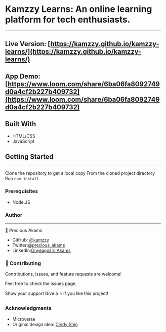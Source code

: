 # Kamzzy Learns: An online learning platform for tech enthusiasts.
***
## Live Version: [https://kamzzy.github.io/kamzzy-learns/](https://kamzzy.github.io/kamzzy-learns/)
## App Demo: [https://www.loom.com/share/6ba06fa8092749d0a4cf2b227b409732](https://www.loom.com/share/6ba06fa8092749d0a4cf2b227b409732)
## Built With
* HTML/CSS
* JavaScript

## Getting Started
***
Clone the repository to get a local copy
From the cloned project directory
Run `npm install`

### Prerequisites
* Node.JS

### Author
***
👤 Precious Akams

* GitHub: [@kamzzy](https://github.com/kamzzy)
* Twitter:[@precious_akams](https://twitter.com/precious_akams)
* LinkedIn:[Onyeagoziri Akams](https://www.linkedin.com/in/onyeagoziri-akams/)

### 🤝 Contributing
Contributions, issues, and feature requests are welcome!

Feel free to check the issues page.

Show your support
Give a ⭐️ if you like this project!

### Acknowledgments
* Microverse
* Original design idea: [Cindy Shin](https://www.behance.net/adagio07)
